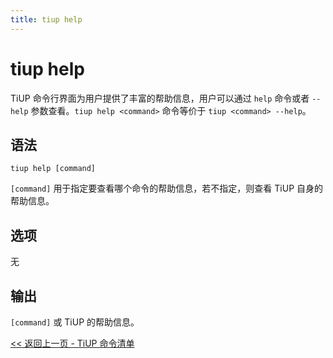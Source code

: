 ```yaml
---
title: tiup help
---
```


# tiup help

TiUP 命令行界面为用户提供了丰富的帮助信息，用户可以通过 `help` 命令或者 `--help` 参数查看。`tiup help <command>` 命令等价于 `tiup <command> --help`。

## 语法

```shell
tiup help [command]
```

`[command]` 用于指定要查看哪个命令的帮助信息，若不指定，则查看 TiUP 自身的帮助信息。

## 选项

无

## 输出

`[command]` 或 TiUP 的帮助信息。

[<< 返回上一页 - TiUP 命令清单](/tiup/tiup-reference.md#命令清单)